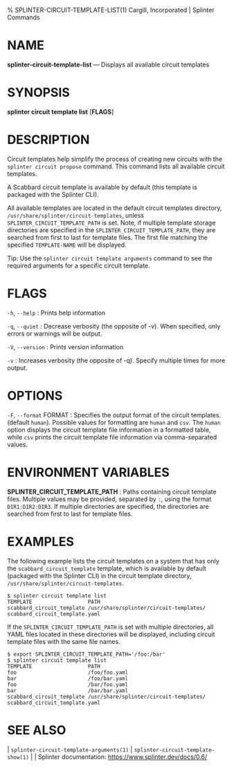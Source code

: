 % SPLINTER-CIRCUIT-TEMPLATE-LIST(1) Cargill, Incorporated | Splinter Commands
<!--
  Copyright 2018-2021 Cargill Incorporated
  Licensed under Creative Commons Attribution 4.0 International License
  https://creativecommons.org/licenses/by/4.0/
-->

NAME
====

**splinter-circuit-template-list** — Displays all available circuit templates

SYNOPSIS
========
**splinter circuit template list** \[**FLAGS**\]

DESCRIPTION
===========
Circuit templates help simplify the process of creating new circuits with the
`splinter circuit propose` command. This command lists all available circuit
templates.

A Scabbard circuit template is available by default (this template is packaged
with the Splinter CLI).

All available templates are located in the default circuit templates directory,
`/usr/share/splinter/circuit-templates`, unless `SPLINTER_CIRCUIT_TEMPLATE_PATH`
is set. Note, if multiple template storage directories are specified in the
`SPLINTER_CIRCUIT_TEMPLATE_PATH`, they are searched from first to last for
template files. The first file matching the specified `TEMPLATE-NAME` will
be displayed.

Tip: Use the `splinter circuit template arguments` command to see the required
arguments for a specific circuit template.

FLAGS
=====
`-h`, `--help`
: Prints help information

`-q`, `--quiet`
: Decrease verbosity (the opposite of -v). When specified, only errors or
  warnings will be output.

`-V`, `--version`
: Prints version information

`-v`
: Increases verbosity (the opposite of -q). Specify multiple times for more
  output.

OPTIONS
=======
`-F`, `--format` FORMAT
: Specifies the output format of the circuit templates. (default `human`).
  Possible values for formatting are `human` and `csv`. The `human` option
  displays the circuit template file information in a formatted table, while
  `csv` prints the circuit template file information via comma-separated values.

ENVIRONMENT VARIABLES
=====================
**SPLINTER_CIRCUIT_TEMPLATE_PATH**
: Paths containing circuit template files. Multiple values may be provided,
  separated by `:`, using the format `DIR1:DIR2:DIR3`. If multiple directories
  are specified, the directories are searched from first to last for template
  files.

EXAMPLES
========
The following example lists the circuit templates on a system that has only the
`scabbard_circuit_template` template, which is available by default (packaged
with the Splinter CLI) in the circuit template directory,
`/usr/share/splinter/circuit-templates`.

```
$ splinter circuit template list
TEMPLATE                  PATH
scabbard_circuit_template /usr/share/splinter/circuit-templates/
scabbard_circuit_template.yaml
```

If the `SPLINTER_CIRCUIT_TEMPLATE_PATH` is set with multiple directories, all
YAML files located in these directories will be displayed, including circuit
template files with the same file names.

```
$ export SPLINTER_CIRCUIT_TEMPLATE_PATH='/foo:/bar'
$ splinter circuit template list
TEMPLATE                  PATH
foo                       /foo/foo.yaml
bar                       /foo/bar.yaml
foo                       /bar/foo.yaml
bar                       /bar/bar.yaml
scabbard_circuit_template /usr/share/splinter/circuit-templates/
scabbard_circuit_template.yaml
```

SEE ALSO
========
| `splinter-circuit-template-arguments(1)`
| `splinter-circuit-template-show(1)`
|
| Splinter documentation: https://www.splinter.dev/docs/0.6/
